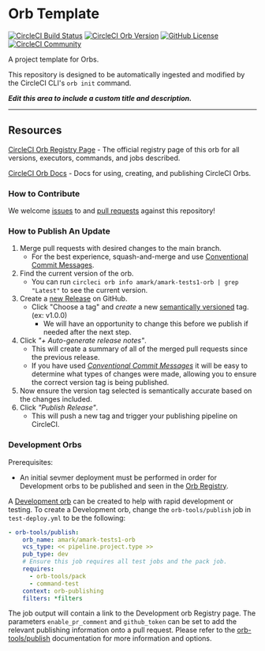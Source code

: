# Orb Template


[![CircleCI Build Status](https://circleci.com/gh/2WJcvEv4z3LV7QuWG2jPr8/circleci-orb.svg?style=shield "CircleCI Build Status")](https://circleci.com/gh/2WJcvEv4z3LV7QuWG2jPr8/circleci-orb) [![CircleCI Orb Version](https://badges.circleci.com/orbs/amark/amark-tests1-orb.svg)](https://circleci.com/developer/orbs/orb/amark/amark-tests1-orb) [![GitHub License](https://img.shields.io/badge/license-MIT-lightgrey.svg)](https://raw.githubusercontent.com/2WJcvEv4z3LV7QuWG2jPr8/circleci-orb/master/LICENSE) [![CircleCI Community](https://img.shields.io/badge/community-CircleCI%20Discuss-343434.svg)](https://discuss.circleci.com/c/ecosystem/orbs)



A project template for Orbs.

This repository is designed to be automatically ingested and modified by the CircleCI CLI's `orb init` command.

_**Edit this area to include a custom title and description.**_

---

## Resources

[CircleCI Orb Registry Page](https://circleci.com/developer/orbs/orb/amark/amark-tests1-orb) - The official registry page of this orb for all versions, executors, commands, and jobs described.

[CircleCI Orb Docs](https://circleci.com/docs/orb-intro/#section=configuration) - Docs for using, creating, and publishing CircleCI Orbs.

### How to Contribute

We welcome [issues](https://github.com/2WJcvEv4z3LV7QuWG2jPr8/circleci-orb/issues) to and [pull requests](https://github.com/2WJcvEv4z3LV7QuWG2jPr8/circleci-orb/pulls) against this repository!

### How to Publish An Update
1. Merge pull requests with desired changes to the main branch.
    - For the best experience, squash-and-merge and use [Conventional Commit Messages](https://conventionalcommits.org/).
2. Find the current version of the orb.
    - You can run `circleci orb info amark/amark-tests1-orb | grep "Latest"` to see the current version.
3. Create a [new Release](https://github.com/2WJcvEv4z3LV7QuWG2jPr8/circleci-orb/releases/new) on GitHub.
    - Click "Choose a tag" and _create_ a new [semantically versioned](http://semver.org/) tag. (ex: v1.0.0)
      - We will have an opportunity to change this before we publish if needed after the next step.
4.  Click _"+ Auto-generate release notes"_.
    - This will create a summary of all of the merged pull requests since the previous release.
    - If you have used _[Conventional Commit Messages](https://conventionalcommits.org/)_ it will be easy to determine what types of changes were made, allowing you to ensure the correct version tag is being published.
5. Now ensure the version tag selected is semantically accurate based on the changes included.
6. Click _"Publish Release"_.
    - This will push a new tag and trigger your publishing pipeline on CircleCI.

### Development Orbs

Prerequisites:

- An initial sevmer deployment must be performed in order for Development orbs to be published and seen in the [Orb Registry](https://circleci.com/developer/orbs).

A [Development orb](https://circleci.com/docs/orb-concepts/#development-orbs) can be created to help with rapid development or testing. To create a Development orb, change the `orb-tools/publish` job in `test-deploy.yml` to be the following:

```yaml
- orb-tools/publish:
    orb_name: amark/amark-tests1-orb
    vcs_type: << pipeline.project.type >>
    pub_type: dev
    # Ensure this job requires all test jobs and the pack job.
    requires:
      - orb-tools/pack
      - command-test
    context: orb-publishing
    filters: *filters
```

The job output will contain a link to the Development orb Registry page. The parameters `enable_pr_comment` and `github_token` can be set to add the relevant publishing information onto a pull request. Please refer to the [orb-tools/publish](https://circleci.com/developer/orbs/orb/circleci/orb-tools#jobs-publish) documentation for more information and options.
